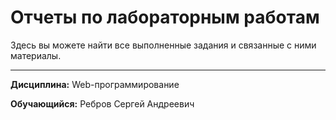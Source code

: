 # Отчеты по лабораторным работам

Здесь вы можете найти все выполненные задания и связанные с ними материалы.

---
**Дисциплина:** Web-программирование

**Обучающийся:** Ребров Сергей Андреевич 
